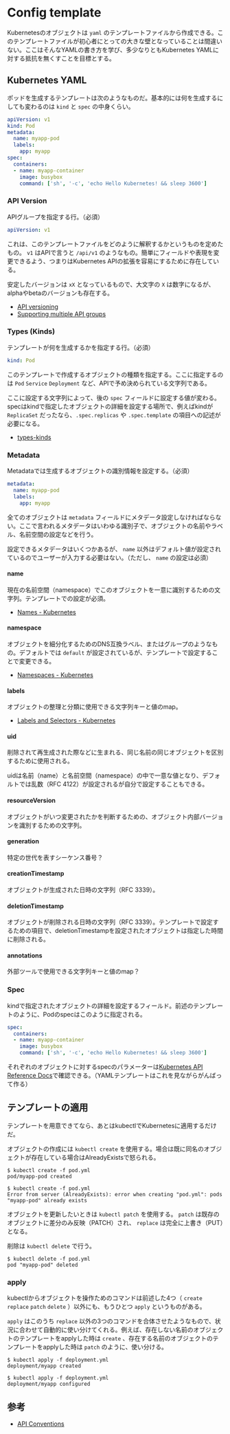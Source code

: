 # Config template

Kubernetesのオブジェクトは `yaml` のテンプレートファイルから作成できる。このテンプレートファイルが初心者にとっての大きな壁となっていることは間違いない。ここはそんなYAMLの書き方を学び、多少なりともKubernetes YAMLに対する抵抗を無くすことを目標とする。

## Kubernetes YAML

ポッドを生成するテンプレートは次のようなものだ。基本的には何を生成するにしても変わるのは `kind` と `spec` の中身くらい。

```yaml
apiVersion: v1
kind: Pod
metadata:
  name: myapp-pod
  labels:
    app: myapp
spec:
  containers:
  - name: myapp-container
    image: busybox
    command: ['sh', '-c', 'echo Hello Kubernetes! && sleep 3600']
```

### API Version

APIグループを指定する行。（必須）

```yaml
apiVersion: v1
```

これは、このテンプレートファイルをどのように解釈するかというものを定めたもの。 `v1` はAPIで言うと `/api/v1` のようなもの。簡単にフィールドや表現を変更できるよう、つまりはKubernetes APIの拡張を容易にするために存在している。

安定したバージョンは `xX` となっているもので、大文字の `X` は数字になるが、alphaやbetaのバージョンも存在する。

- [API versioning](https://kubernetes.io/docs/concepts/overview/kubernetes-api/#api-versioning)
- [Supporting multiple API groups](https://github.com/kubernetes/community/blob/master/contributors/design-proposals/api-machinery/api-group.md)

### Types (Kinds)

テンプレートが何を生成するかを指定する行。（必須）

```yaml
kind: Pod
```

このテンプレートで作成するオブジェクトの種類を指定する。ここに指定するのは `Pod` `Service` `Deployment` など、APIで予め決められている文字列である。

ここに設定する文字列によって、後の `spec` フィールドに設定する値が変わる。specはkindで指定したオブジェクトの詳細を設定する場所で、例えばkindが `ReplicaSet` だったなら、`.spec.replicas` や `.spec.template` の項目への記述が必要になる。

- [types-kinds](https://github.com/kubernetes/community/blob/master/contributors/devel/api-conventions.md#types-kinds)

### Metadata

Metadataでは生成するオブジェクトの識別情報を設定する。（必須）

```yaml
metadata:
  name: myapp-pod
  labels:
    app: myapp
```

全てのオブジェクトは `metadata` フィールドにメタデータ設定しなければならない。ここで言われるメタデータはいわゆる識別子で、オブジェクトの名前やラベル、名前空間の設定などを行う。

設定できるメタデータはいくつかあるが、 `name` 以外はデフォルト値が設定されているのでユーザーが入力する必要はない。（ただし、 `name` の設定は必須）

#### name

現在の名前空間（namespace）でこのオブジェクトを一意に識別するための文字列。テンプレートでの設定が必須。

- [Names - Kubernetes](https://kubernetes.io/docs/concepts/overview/working-with-objects/names/)

#### namespace

オブジェクトを細分化するためのDNS互換ラベル、またはグループのようなもの。デフォルトでは `default` が設定されているが、テンプレートで設定することで変更できる。

- [Namespaces - Kubernetes](https://kubernetes.io/docs/concepts/overview/working-with-objects/namespaces/)

#### labels

オブジェクトの整理と分類に使用できる文字列キーと値のmap。

- [Labels and Selectors - Kubernetes](https://kubernetes.io/docs/concepts/overview/working-with-objects/labels/)

#### uid

削除されて再生成された際などに生まれる、同じ名前の同じオブジェクトを区別するために使用される。

uidは名前（name）と名前空間（namespace）の中で一意な値となり、デフォルトでは乱数（RFC 4122）が設定されるが自分で設定することもできる。

#### resourceVersion

オブジェクトがいつ変更されたかを判断するための、オブジェクト内部バージョンを識別するための文字列。

#### generation

特定の世代を表すシーケンス番号？

#### creationTimestamp

オブジェクトが生成された日時の文字列（RFC 3339）。

#### deletionTimestamp

オブジェクトが削除される日時の文字列（RFC 3339）。テンプレートで設定するための項目で、deletionTimestampを設定されたオブジェクトは指定した時間に削除される。

#### annotations

外部ツールで使用できる文字列キーと値のmap？


### Spec

kindで指定されたオブジェクトの詳細を設定するフィールド。前述のテンプレートのように、Podのspecはこのように指定される。

```yaml
spec:
  containers:
  - name: myapp-container
    image: busybox
    command: ['sh', '-c', 'echo Hello Kubernetes! && sleep 3600']
```

それぞれのオブジェクトに対するspecのパラメーターは[Kubernetes API Reference Docs](https://kubernetes.io/docs/reference/generated/kubernetes-api/v1.10/#-strong-workloads-strong-)で確認できる。（YAMLテンプレートはこれを見ながらがんばって作る）


## テンプレートの適用

テンプレートを用意できてなら、あとはkubectlでKubernetesに適用するだけだ。

オブジェクトの作成には `kubectl create` を使用する。場合は既に同名のオブジェクトが存在している場合はAlreadyExistsで怒られる。

```
$ kubectl create -f pod.yml
pod/myapp-pod created

$ kubectl create -f pod.yml
Error from server (AlreadyExists): error when creating "pod.yml": pods "myapp-pod" already exists
```

オブジェクトを更新したいときは `kubectl patch` を使用する。 `patch` は既存のオブジェクトに差分のみ反映（PATCH）され、 `replace` は完全に上書き（PUT）となる。

削除は `kubectl delete` で行う。

```
$ kubectl delete -f pod.yml
pod "myapp-pod" deleted
```

### apply

kubectlからオブジェクトを操作ためのコマンドは前述した4つ（ `create` `replace` `patch` `delete` ）以外にも、もうひとつ `apply` というものがある。

`apply` はこのうち `replace` 以外の3つのコマンドを合体させたようなもので、状況に合わせて自動的に使い分けてくれる。例えば、存在しない名前のオブジェクトのテンプレートをapplyした時は `create` 、存在する名前のオブジェクトのテンプレートをapplyした時は `patch` のように、使い分ける。

```
$ kubectl apply -f deployment.yml
deployment/myapp created
```

```
$ kubectl apply -f deployment.yml
deployment/myapp configured
```

## 参考

- [API Conventions](https://github.com/kubernetes/community/blob/master/contributors/devel/api-conventions.md)
